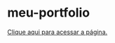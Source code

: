 # meu-portfolio

<a href="https://pingulin000.github.io/meu-portfolio/](https://pingulin000.github.io/meu-portfolio/meu-portf%C3%B3lio%20-%201/index.html" target="_blank">Clique aqui para acessar a página.</a>
